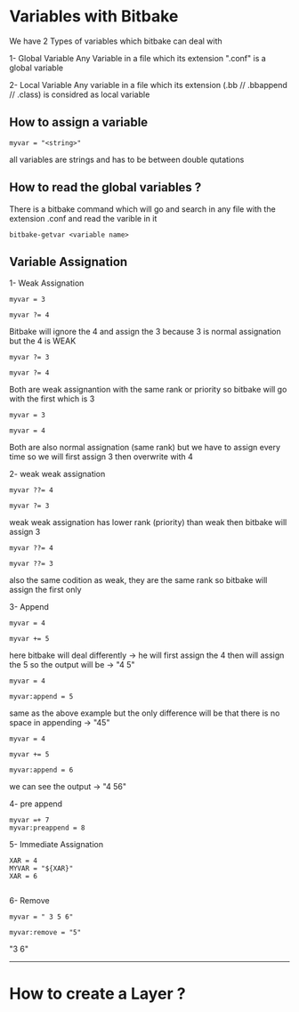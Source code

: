 # Variables with Bitbake


We have 2 Types of variables which bitbake can deal with

  1- Global Variable
      Any Variable in a file which its extension ".conf" is a global variable


    
  2- Local Variable
      Any variable in a file which its extension (.bb // .bbappend // .class) is considred as local variable





 ## How to assign a variable

```
myvar = "<string>"
```

all variables are strings and has to be between double qutations


## How to read the global variables ?

There is a bitbake command which will go and search in any file with the extension .conf and read the varible in it

```
bitbake-getvar <variable name>

```



## Variable Assignation

1- Weak Assignation

```
myvar = 3

myvar ?= 4

```
Bitbake will ignore the 4 and assign the 3 because 3 is normal assignation but the 4 is WEAK


```
myvar ?= 3

myvar ?= 4

```

Both are weak assignantion with the same rank or priority so bitbake will go with the first which is 3



```
myvar = 3

myvar = 4

```

Both are also normal assignation (same rank) but we have to assign every time so we will first assign 3 then overwrite with 4



2- weak weak assignation

```
myvar ??= 4

myvar ?= 3

```


weak weak assignation has lower rank (priority) than weak then bitbake will assign 3



```
myvar ??= 4

myvar ??= 3

```

also the same codition as weak, they are the same rank so bitbake will assign the first only




3- Append


```
myvar = 4

myvar += 5

```
here bitbake will deal differently -> he will first assign the 4 then will assign the 5 so the output will be -> "4 5"




```
myvar = 4

myvar:append = 5

```

same as the above example but the only difference will be that there is no space in appending -> "45"



```
myvar = 4

myvar += 5

myvar:append = 6

```

we can see the output -> "4 56"


4- pre append


```
myvar =+ 7
myvar:preappend = 8

```


5- Immediate Assignation

```
XAR = 4
MYVAR = "${XAR}"
XAR = 6


```


6- Remove

```
myvar = " 3 5 6"

myvar:remove = "5"
```

"3 6"


----------------------------------------------------------------------------------------------------------------------------------------------------------------------------------------------------------------------------------------------



# How to create a Layer ?













